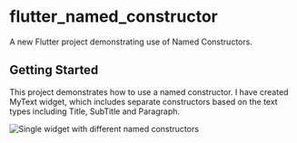 # flutter_named_constructor

A new Flutter project demonstrating use of Named Constructors.

## Getting Started

This project demonstrates how to use a named constructor. I have created MyText widget, which includes separate constructors based on the text types including Title, SubTitle and Paragraph.

![Single widget with different named constructors](https://i.pinimg.com/564x/c1/26/c6/c126c627672fc8144633705cead430ca.jpg)
